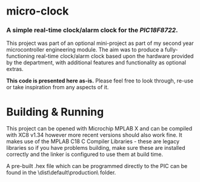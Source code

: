 # micro-clock
### A simple real-time clock/alarm clock for the *PIC18F8722*.

This project was part of an optional mini-project as part of my second year microcontroller engineering module. The aim was to produce a fully-functioning real-time clock/alarm clock based upon the hardware provided by the department, with additional features and functionality as optional extras.

**This code is presented here as-is.** Please feel free to look through, re-use or take inspiration from any aspects of it.

# Building & Running
This project can be opened with Microchip MPLAB X and can be compiled with XC8 v1.34 however more recent versions should also work fine. It makes use of the MPLAB C18 C Compiler Libraries - these are legacy libraries so if you have problems building, make sure these are installed correctly and the linker is configured to use them at build time.

A pre-built .hex file which can be programmed directly to the PIC can be found in the \dist\default\production\ folder.
